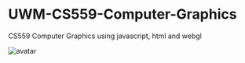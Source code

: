 # UWM-CS559-Computer-Graphics
CS559 Computer Graphics using javascript, html and webgl


![avatar](hw2/SolarSystem.png)
